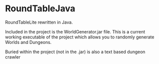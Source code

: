 # RoundTableJava
RoundTableLite rewritten in Java.

Included in the project is the WorldGenerator.jar file.
This is a current working executable of the project which allows you to randomly generate Worlds and Dungeons.

Buried within the project (not in the .jar) is also a text based dungeon crawler 

